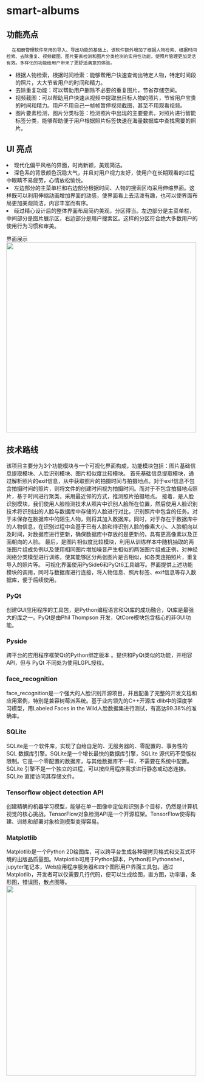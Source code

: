 # smart-albums
## 功能亮点
      在相册管理软件常用的导入、导出功能的基础上，该软件额外增加了根据人物检索、根据时间检索、去除重复、视频截图、图片要素检测和图片分类检测的实用性功能，使照片管理更加灵活有效。多样化的功能给用户带来了更舒适满意的体验。

<ul>
      <li>根据人物检索，根据时间检索：能够帮用户快速查询出特定人物，特定时间段的照片，大大节省用户的时间和精力。</li>
      <li>去除重复功能：可以帮助用户删除不必要的重复图片，节省存储空间。</li>
      <li>视频截图：可以帮助用户快速从视频中提取出目标人物的照片，节省用户宝贵的时间和精力。用户不用自己一帧帧暂停视频截图，甚至不用观看视频。</li>
      <li>图片要素检测，图片分类标签：检测照片中出现的主要要素，对照片进行智能标签分类，能够帮助便于用户根据照片标签快速在海量数据库中查找需要的照片。</li>
</ul>

## UI 亮点
<li>现代化偏平风格的界面，时尚新颖，美观简洁。</li>
<li>深色系的背景颜色沉稳大气，并且对用户视力友好，使用户在长期观看的过程中眼睛不易疲劳，心情放松愉悦。</li>
<li>左边部分的主菜单栏和右边部分根据时间、人物的搜索区均采用伸缩界面。这样既可以利用伸缩动画增加界面的动感，使界面看上去活泼有趣，也可以使界面布局更加美观简洁，内容丰富而有序。</li>
<li>经过精心设计后的整体界面布局简约美观，分区得当。左边部分是主菜单栏，中间部分是图片展示区，右边部分是用户搜索区。这样的分区符合绝大多数用户的使用行为习惯和审美。</li>


界面展示<br>
<img src="https://user-images.githubusercontent.com/40875695/148147252-581e399d-fdfb-45de-9f97-94422117b156.png" width="500px">

##  技术路线
该项目主要分为3个功能模块与一个可视化界面构成，功能模块包括：图片基础信息提取模块、人脸识别模块、图片相似度比较模块。
首先基础信息提取模块，通过解析照片的exif信息，从中获取照片的拍摄时间与拍摄地点。对于exif信息不包含拍摄时间的照片，则将文件的创建时间视为拍摄时间。而对于不包含拍摄地点照片，基于时间进行聚类，采用最近邻的方式，推测照片拍摄地点。
接着，是人脸识别模块，我们使用人脸检测技术从照片中识别人脸所在位置，然后使用人脸识别技术将识别出的人脸与数据库中存储的人脸进行对比，识别照片中包含的任务。对于未保存在数据库中的陌生人物，则将其加入数据库。同时，对于存在于数据库中的人物信息，在识别过程中会基于已有人脸和待识别人脸的像素大小、人脸朝向以及时间，对数据库进行更新，确保数据库中存放的是更新的，具有更高像素以及正面朝向的人脸。
最后，是图片相似度比较模块，利用从训练样本中随机抽取的两张图片组成负例以及使用相同图片增加噪音产生相似的两张图片组成正例，对神经网络分类模型进行训练，使其能够区分两张图片是否相似，如各类连拍照片，重复导入的照片等。
可视化界面使用PySide6和PyQt6工具编写。界面提供上述功能模块的调用，同时与数据库进行连接，将人物信息、照片标签、exif信息等存入数据库，便于后续使用。
### PyQt
   创建GUI应用程序的工具包，是Python编程语言和Qt库的成功融合，Qt库是最强大的库之一。PyQt是由Phil Thompson 开发，QtCore模块包含核心的非GUI功能。
### Pyside
   跨平台的应用程序框架Qt的Python绑定版本 。提供和PyQt类似的功能，并相容 API，但与 PyQt 不同处为使用LGPL授权。
### face_recognition
   face_recognition是一个强大的人脸识别开源项目，并且配备了完整的开发文档和应用案例，特别是兼容树莓派系统。基于业内领先的C++开源库 dlib中的深度学习模型，用Labeled Faces in the Wild人脸数据集进行测试，有高达99.38%的准确率。
### SQLite
   SQLite是一个软件库，实现了自给自足的、无服务器的、零配置的、事务性的 SQL 数据库引擎。SQLite是一个增长最快的数据库引擎，SQLite 源代码不受版权限制。它是一个零配置的数据库，与其他数据库不一样，不需要在系统中配置。SQLite 引擎不是一个独立的进程，可以按应用程序需求进行静态或动态连接。SQLite 直接访问其存储文件。
### Tensorflow object detection API
   创建精确的机器学习模型，能够在单一图像中定位和识别多个目标，仍然是计算机视觉的核心挑战。TensorFlow对象检测API是一个开源框架。TensorFlow使得构建、训练和部署对象检测模型变得容易。
### Matplotlib 
  Matplotlib是一个Python 2D绘图库，可以跨平台生成各种硬拷贝格式和交互式环境的出版品质量图。Matplotlib可用于Python脚本，Python和IPythonshell，jupyter笔记本，Web应用程序服务器和四个图形用户界面工具包。通过 Matplotlib，开发者可以仅需要几行代码，便可以生成绘图，直方图，功率谱，条形图，错误图，散点图等。
<img src="https://user-images.githubusercontent.com/40875695/148148283-c0f14a3e-17d6-4f13-9970-243da0e7a017.png" width="500px">
